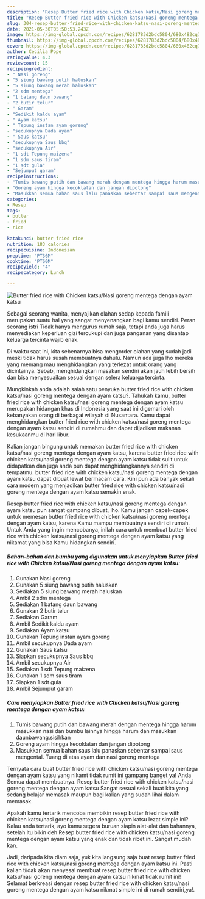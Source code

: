 ```yaml
---
description: "Resep Butter fried rice with Chicken katsu/Nasi goreng mentega dengan ayam katsu yang enak Untuk Jualan"
title: "Resep Butter fried rice with Chicken katsu/Nasi goreng mentega dengan ayam katsu yang enak Untuk Jualan"
slug: 304-resep-butter-fried-rice-with-chicken-katsu-nasi-goreng-mentega-dengan-ayam-katsu-yang-enak-untuk-jualan
date: 2021-05-30T05:50:53.243Z
image: https://img-global.cpcdn.com/recipes/6281783d2bdc5804/680x482cq70/butter-fried-rice-with-chicken-katsunasi-goreng-mentega-dengan-ayam-katsu-foto-resep-utama.jpg
thumbnail: https://img-global.cpcdn.com/recipes/6281783d2bdc5804/680x482cq70/butter-fried-rice-with-chicken-katsunasi-goreng-mentega-dengan-ayam-katsu-foto-resep-utama.jpg
cover: https://img-global.cpcdn.com/recipes/6281783d2bdc5804/680x482cq70/butter-fried-rice-with-chicken-katsunasi-goreng-mentega-dengan-ayam-katsu-foto-resep-utama.jpg
author: Cecilia Pope
ratingvalue: 4.3
reviewcount: 15
recipeingredient:
- " Nasi goreng"
- "5 siung bawang putih haluskan"
- "5 siung bawang merah haluskan"
- "2 sdm mentega"
- "1 batang daun bawang"
- "2 butir telur"
- " Garam"
- "Sedikit kaldu ayam"
- " Ayam katsu"
- " Tepung instan ayam goreng"
- "secukupnya Dada ayam"
- " Saus katsu"
- "secukupnya Saus bbq"
- "secukupnya Air"
- "1 sdt Tepung maizena"
- "1 sdm saus tiram"
- "1 sdt gula"
- "Sejumput garam"
recipeinstructions:
- "Tumis bawang putih dan bawang merah dengan mentega hingga harum masukkan nasi dan bumbu lainnya hingga harum dan masukkan daunbawang.sisihkan"
- "Goreng ayam hingga kecoklatan dan jangan dipotong"
- "Masukkan semua bahan saus lalu panaskan sebentar sampai saus mengental. Tuang di atas ayam dan nasi goreng mentega"
categories:
- Resep
tags:
- butter
- fried
- rice

katakunci: butter fried rice 
nutrition: 183 calories
recipecuisine: Indonesian
preptime: "PT36M"
cooktime: "PT60M"
recipeyield: "4"
recipecategory: Lunch

---
```



![Butter fried rice with Chicken katsu/Nasi goreng mentega dengan ayam katsu](https://img-global.cpcdn.com/recipes/6281783d2bdc5804/680x482cq70/butter-fried-rice-with-chicken-katsunasi-goreng-mentega-dengan-ayam-katsu-foto-resep-utama.jpg)

Sebagai seorang wanita, menyajikan olahan sedap kepada famili merupakan suatu hal yang sangat menyenangkan bagi kamu sendiri. Peran seorang istri Tidak hanya mengurus rumah saja, tetapi anda juga harus menyediakan keperluan gizi tercukupi dan juga panganan yang disantap keluarga tercinta wajib enak.

Di waktu  saat ini, kita sebenarnya bisa mengorder olahan yang sudah jadi meski tidak harus susah membuatnya dahulu. Namun ada juga lho mereka yang memang mau menghidangkan yang terlezat untuk orang yang dicintainya. Sebab, menghidangkan masakan sendiri akan jauh lebih bersih dan bisa menyesuaikan sesuai dengan selera keluarga tercinta. 



Mungkinkah anda adalah salah satu penyuka butter fried rice with chicken katsu/nasi goreng mentega dengan ayam katsu?. Tahukah kamu, butter fried rice with chicken katsu/nasi goreng mentega dengan ayam katsu merupakan hidangan khas di Indonesia yang saat ini digemari oleh kebanyakan orang di berbagai wilayah di Nusantara. Kamu dapat menghidangkan butter fried rice with chicken katsu/nasi goreng mentega dengan ayam katsu sendiri di rumahmu dan dapat dijadikan makanan kesukaanmu di hari libur.

Kalian jangan bingung untuk memakan butter fried rice with chicken katsu/nasi goreng mentega dengan ayam katsu, karena butter fried rice with chicken katsu/nasi goreng mentega dengan ayam katsu tidak sulit untuk didapatkan dan juga anda pun dapat menghidangkannya sendiri di tempatmu. butter fried rice with chicken katsu/nasi goreng mentega dengan ayam katsu dapat dibuat lewat bermacam cara. Kini pun ada banyak sekali cara modern yang menjadikan butter fried rice with chicken katsu/nasi goreng mentega dengan ayam katsu semakin enak.

Resep butter fried rice with chicken katsu/nasi goreng mentega dengan ayam katsu pun sangat gampang dibuat, lho. Kamu jangan capek-capek untuk memesan butter fried rice with chicken katsu/nasi goreng mentega dengan ayam katsu, karena Kamu mampu membuatnya sendiri di rumah. Untuk Anda yang ingin mencobanya, inilah cara untuk membuat butter fried rice with chicken katsu/nasi goreng mentega dengan ayam katsu yang nikamat yang bisa Kamu hidangkan sendiri.

<!--inarticleads1-->

##### Bahan-bahan dan bumbu yang digunakan untuk menyiapkan Butter fried rice with Chicken katsu/Nasi goreng mentega dengan ayam katsu:

1. Gunakan  Nasi goreng
1. Gunakan 5 siung bawang putih haluskan
1. Sediakan 5 siung bawang merah haluskan
1. Ambil 2 sdm mentega
1. Sediakan 1 batang daun bawang
1. Gunakan 2 butir telur
1. Sediakan  Garam
1. Ambil Sedikit kaldu ayam
1. Sediakan  Ayam katsu
1. Gunakan  Tepung instan ayam goreng
1. Ambil secukupnya Dada ayam
1. Gunakan  Saus katsu
1. Siapkan secukupnya Saus bbq
1. Ambil secukupnya Air
1. Sediakan 1 sdt Tepung maizena
1. Gunakan 1 sdm saus tiram
1. Siapkan 1 sdt gula
1. Ambil Sejumput garam




<!--inarticleads2-->

##### Cara menyiapkan Butter fried rice with Chicken katsu/Nasi goreng mentega dengan ayam katsu:

1. Tumis bawang putih dan bawang merah dengan mentega hingga harum masukkan nasi dan bumbu lainnya hingga harum dan masukkan daunbawang.sisihkan
1. Goreng ayam hingga kecoklatan dan jangan dipotong
1. Masukkan semua bahan saus lalu panaskan sebentar sampai saus mengental. Tuang di atas ayam dan nasi goreng mentega




Ternyata cara buat butter fried rice with chicken katsu/nasi goreng mentega dengan ayam katsu yang nikamt tidak rumit ini gampang banget ya! Anda Semua dapat membuatnya. Resep butter fried rice with chicken katsu/nasi goreng mentega dengan ayam katsu Sangat sesuai sekali buat kita yang sedang belajar memasak maupun bagi kalian yang sudah lihai dalam memasak.

Apakah kamu tertarik mencoba membikin resep butter fried rice with chicken katsu/nasi goreng mentega dengan ayam katsu lezat simple ini? Kalau anda tertarik, ayo kamu segera buruan siapin alat-alat dan bahannya, setelah itu bikin deh Resep butter fried rice with chicken katsu/nasi goreng mentega dengan ayam katsu yang enak dan tidak ribet ini. Sangat mudah kan. 

Jadi, daripada kita diam saja, yuk kita langsung saja buat resep butter fried rice with chicken katsu/nasi goreng mentega dengan ayam katsu ini. Pasti kalian tiidak akan menyesal membuat resep butter fried rice with chicken katsu/nasi goreng mentega dengan ayam katsu nikmat tidak rumit ini! Selamat berkreasi dengan resep butter fried rice with chicken katsu/nasi goreng mentega dengan ayam katsu nikmat simple ini di rumah sendiri,ya!.

